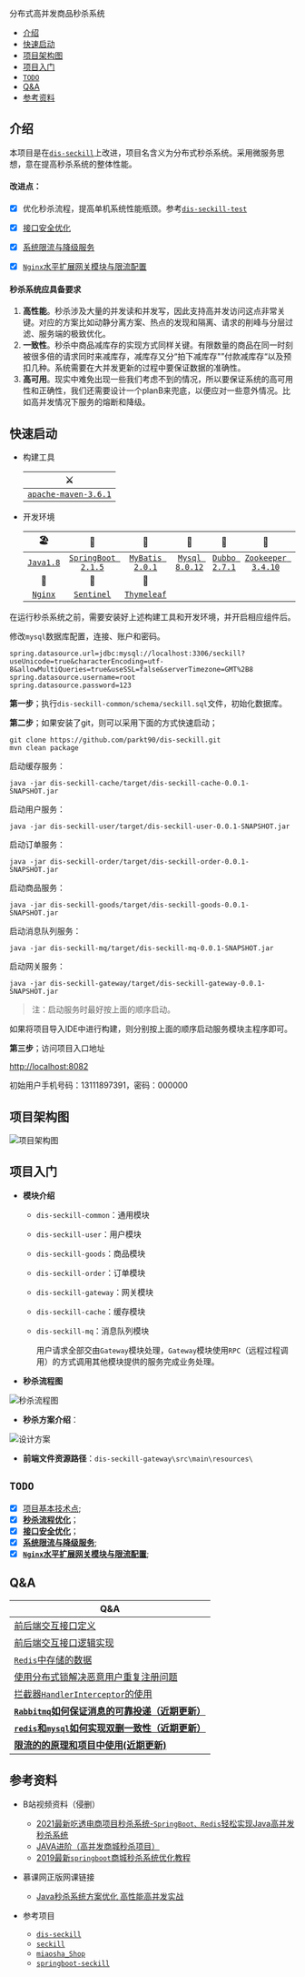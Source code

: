 分布式高并发商品秒杀系统

- [介绍](#介绍)
- [快速启动](#快速启动)
- [项目架构图](#项目架构图)
- [项目入门](#项目入门)
- [`TODO`](#TODO)
- [Q&A](#Q&A)
- [参考资料](#参考资料)


## 介绍

本项目是在[`dis-seckill`](https://github.com/Grootzz/dis-seckill)上改进，项目名含义为分布式秒杀系统。采用微服务思想，意在提高秒杀系统的整体性能。

#### 改进点：

- [x] 优化秒杀流程，提高单机系统性能瓶颈。参考[`dis-seckill-test`](https://github.com/parkt90/dis-seckill-test)

- [x] [接口安全优化](doc/接口安全优化.md)

- [x] [系统限流与降级服务](doc/系统限流与降级服务.md)

- [x] [`Nginx`水平扩展网关模块与限流配置](doc/系统限流与降级服务.md)

#### 秒杀系统应具备要求

1. **高性能**。秒杀涉及大量的并发读和并发写，因此支持高并发访问这点非常关键。对应的方案比如动静分离方案、热点的发现和隔离、请求的削峰与分层过滤、服务端的极致优化。
2. **一致性**。秒杀中商品减库存的实现方式同样关键。有限数量的商品在同一时刻被很多倍的请求同时来减库存，减库存又分“拍下减库存"”付款减库存“以及预扣几种。系统需要在大并发更新的过程中要保证数据的准确性。
3. **高可用**。现实中难免出现一些我们考虑不到的情况，所以要保证系统的高可用性和正确性，我们还需要设计一个planB来兜底，以便应对一些意外情况。比如高并发情况下服务的熔断和降级。

## 快速启动

- 构建工具

  | ⚔️                                                 |
  | ------------------------------------------------- |
  | [`apache-maven-3.6.1`](https://maven.apache.org/) |

- 开发环境

  |                    🏖                     |                              🧐                               |                              🥇                               |                            🌁                             |                              🌈                               |                              🎯                               |                       🦄                        |                              🏖                               |                      🚏                       |
  | :--------------------------------------: | :----------------------------------------------------------: | :----------------------------------------------------------: | :------------------------------------------------------: | :----------------------------------------------------------: | :----------------------------------------------------------: | :--------------------------------------------: | :----------------------------------------------------------: | :------------------------------------------: |
  | [`Java1.8`](https://www.java.com/zh-CN/) | [`SpringBoot 2.1.5`](https://spring.io/projects/spring-boot) | [`MyBatis 2.0.1`](https://mybatis.org/mybatis-3/zh/index.html) | [`Mysql 8.0.12`](https://dev.mysql.com/downloads/mysql/) | [`Dubbo 2.7.1`](https://github.com/zaiyunduan123/Java-Interview/blob/master/notes/framework/Dubbo.md) | [`Zookeeper 3.4.10`](https://github.com/zaiyunduan123/Java-Interview/blob/master/notes/framework/Zookeeper.md) | [`Rabbitmq 3.7.15`](https://www.rabbitmq.com/) | [`Redis  5.0.5`](https://github.com/zaiyunduan123/Java-Interview/blob/master/notes/database/Redis.md) | [`jmeter 5.4.1`](https://jmeter.apache.org/) |
  |                    🍻                     |                              🚀                               |                              📮                               |                                                          |                                                              |                                                              |                                                |                                                              |                                              |
  |   [`Nginx`](https://www.nginx.cn/doc/)   |        [`Sentinel`](https://sentinelguard.io/zh-cn/)         |          [`Thymeleaf`](https://www.thymeleaf.org/)           |                                                          |                                                              |                                                              |                                                |                                                              |                                              |

在运行秒杀系统之前，需要安装好上述构建工具和开发环境，并开启相应组件后。

修改`mysql`数据库配置，连接、账户和密码。

```properties
spring.datasource.url=jdbc:mysql://localhost:3306/seckill?useUnicode=true&characterEncoding=utf-8&allowMultiQueries=true&useSSL=false&serverTimezone=GMT%2B8
spring.datasource.username=root
spring.datasource.password=123
```

**第一步**；执行`dis-seckill-common/schema/seckill.sql`文件，初始化数据库。

**第二步**；如果安装了git，则可以采用下面的方式快速启动；

```properties
git clone https://github.com/parkt90/dis-seckill.git
mvn clean package
```
启动缓存服务：

```properties
java -jar dis-seckill-cache/target/dis-seckill-cache-0.0.1-SNAPSHOT.jar
```

启动用户服务：

```properties
java -jar dis-seckill-user/target/dis-seckill-user-0.0.1-SNAPSHOT.jar
```

启动订单服务：

```properties
java -jar dis-seckill-order/target/dis-seckill-order-0.0.1-SNAPSHOT.jar
```

启动商品服务：

```properties
java -jar dis-seckill-goods/target/dis-seckill-goods-0.0.1-SNAPSHOT.jar
```

启动消息队列服务：

```properties
java -jar dis-seckill-mq/target/dis-seckill-mq-0.0.1-SNAPSHOT.jar
```

启动网关服务：

```properties
java -jar dis-seckill-gateway/target/dis-seckill-gateway-0.0.1-SNAPSHOT.jar
```

> 注：启动服务时最好按上面的顺序启动。

如果将项目导入IDE中进行构建，则分别按上面的顺序启动服务模块主程序即可。

**第三步**；访问项目入口地址

<http://localhost:8082>

初始用户手机号码：13111897391，密码：000000

## 项目架构图



![项目架构图](doc/assets/项目架构图.png)

## 项目入门

- **模块介绍**
  
  - `dis-seckill-common`：通用模块
  - `dis-seckill-user`：用户模块
  - `dis-seckill-goods`：商品模块
  - `dis-seckill-order`：订单模块
  - `dis-seckill-gateway`：网关模块
  - `dis-seckill-cache`：缓存模块
  - `dis-seckill-mq`：消息队列模块
  
     用户请求全部交由`Gateway`模块处理，`Gateway`模块使用`RPC`（远程过程调用）的方式调用其他模块提供的服务完成业务处理。
  
- **秒杀流程图**



<img src="doc\assets\秒杀流程图.png" alt="秒杀流程图"  />

- **秒杀方案介绍**： 

 ![设计方案](doc/assets/设计方案图.png)



- **前端文件资源路径**：`dis-seckill-gateway\src\main\resources\`

## `TODO`

- [x] [项目基本技术点](doc/项目基本技术点.md);
- [x] **[秒杀流程优化](https://github.com/parkt90/dis-seckill-test)**；
- [x] **[接口安全优化](doc/接口安全优化.md)**；
- [x] **[系统限流与降级服务](doc/系统限流与降级服务.md)**;
- [x] **[`Nginx`水平扩展网关模块与限流配置](doc/nginx.md)**;

## Q&A

| Q&A                                                          |
| ------------------------------------------------------------ |
| [前后端交互接口定义](doc/前后端交互接口定义.md)              |
| [前后端交互接口逻辑实现](doc/前后端交互接口逻辑实现.md)      |
| [`Redis`中存储的数据](doc/Redis中存储的数据.md)              |
| [使用分布式锁解决恶意用户重复注册问题](doc/使用分布式锁解决恶意用户重复注册问题.md) |
| [拦截器`HandlerInterceptor`的使用](doc/HandlerInterceptor的使用.md) |
| **[`Rabbitmq`如何保证消息的可靠投递（近期更新）](doc/Rabbitmq.md)** |
| **[`redis`和`mysql`如何实现双删一致性（近期更新）](doc/双删一致.md)** |
| **[限流的的原理和项目中使用(近期更新)](doc/限流原理.md)**    |

## 参考资料

- B站视频资料（侵删）
  - [2021最新吃透电商项目秒杀系统-`SpringBoot、Redis`轻松实现Java高并发秒杀系统](https://www.bilibili.com/video/BV1Cp4y1b7Je?share_source=copy_web)
  - [JAVA进阶（高并发商城秒杀项目）](https://www.bilibili.com/video/BV1Ha4y1e7Uj?share_source=copy_web)
  - [2019最新`springboot`商城秒杀系统优化教程](https://www.bilibili.com/video/BV1QJ411e78B?share_source=copy_web)

- 慕课网正版网课链接
  - [Java秒杀系统方案优化 高性能高并发实战](https://coding.imooc.com/class/168.html)

- 参考项目
  - [`dis-seckill`](https://github.com/Grootzz/dis-seckill)
  - [`seckill`](https://github.com/Grootzz/seckill)
  - [`miaosha_Shop`](https://github.com/MaJesTySA/miaosha_Shop)
  - [`springboot-seckill`](https://github.com/zaiyunduan123/springboot-seckill)





